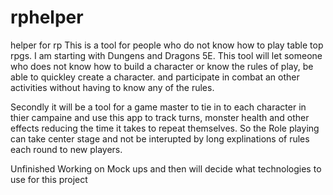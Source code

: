 # rphelper
helper for rp
This is a tool for people who do not know how to play table top rpgs. I am starting with Dungens and Dragons 5E. This tool will let someone who does not know how to build a character or know the rules of play, be able to quickley create a character. and participate in combat an other activities without having to know any of the rules.

Secondly it will be a tool for a game master to tie in to each character in thier campaine and use this app to track turns, monster health and other effects reducing the time it takes to repeat themselves. So the Role playing can take center stage and not be interupted by long explinations of rules each round to new players. 

Unfinished
Working on Mock ups and then will decide what technologies to use for this project
